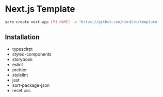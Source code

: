 # Next.js Template

```sh
yarn create next-app [PJ_NAME] -e "https://github.com/nbr41to/template-next"
```

## Installation

- typescirpt
- styled-components
- storybook
- eslint
- prettier
- stylelint
- jest
- sort-package-json
- reset.css
